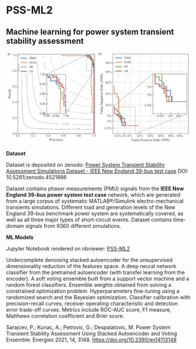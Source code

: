 # PSS-ML2
Machine learning for power system transient stability assessment
---
![Classifier performance](text2163.png)

**Dataset**

Dataset is deposited on zenodo: [Power System Transient Stability Assessment Simulations Dataset - IEEE New England 39-bus test case](https://www.zenodo.org/record/4521886) DOI: 10.5281/zenodo.4521886

Dataset contains phasor measurements (PMU) signals from the **IEEE New England 39-bus power system test case** network, which are generated from a large corpus of systematic MATLAB®/Simulink electro-mechanical transients simulations. Different load and generation levels of the New England 39-bus benchmark power system are systematically covered, as well as all three major types of short-circuit events. Dataset contains time-domain signals from 9360 different simulations.

**ML Models**

Jupyter Notebook rendered on nbviewer: [PSS-ML2](https://nbviewer.jupyter.org/github/sarajcev/PSS-ML2/blob/main/PSStabML2.ipynb)

Undercomplete denoising stacked autoencoder for the unsupervised dimensionality reduction of the features space. A deep neural network classifier from the pretrained autoencoder (with transfer learning from the encoder). A soft voting ensemble built from a support vector machine and a random forest classifiers. Ensemble weights obtained from solving a constrained optimization problem. Hyperparameters fine-tuning using a randomized search and the Bayesian optimization. Classifier calibration with precision-recall curves, receiver operating characteristic and detection error trade-off curves. Metrics include ROC-AUC score, F1 measure, Matthews correlation coefficient and Brier score.

Sarajcev, P.; Kunac, A.; Petrovic, G.; Despalatovic, M. Power System Transient Stability Assessment Using Stacked Autoencoder and Voting Ensemble. Energies 2021, 14, 3148. https://doi.org/10.3390/en14113148
